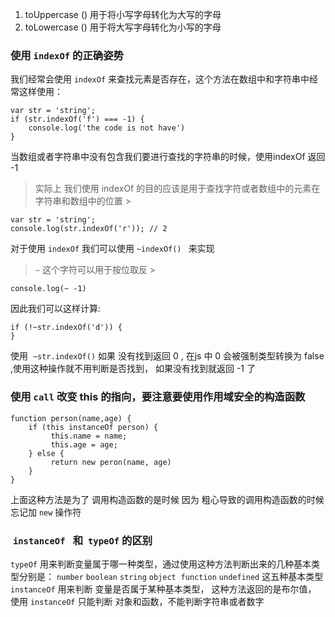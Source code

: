 1. toUppercase () 用于将小写字母转化为大写的字母
2. toLowercase () 用于将大写字母转化为小写的字母
### 使用 `indexOf` 的正确姿势  
我们经常会使用 `indexOf` 来查找元素是否存在，这个方法在数组中和字符串中经常这样使用：

```
var str = 'string';
if (str.indexOf('f') === -1) {
    console.log('the code is not have')
}
```
当数组或者字符串中没有包含我们要进行查找的字符串的时候，使用indexOf 返回 -1
> 实际上 我们使用 indexOf 的目的应该是用于查找字符或者数组中的元素在字符串和数组中的位置 >

```
var str = 'string';
console.log(str.indexOf('r')); // 2
```
对于使用 `indexOf` 我们可以使用 `~indexOf() ` 来实现
> `~` 这个字符可以用于按位取反 >

```
console.log(~ -1)
```
因此我们可以这样计算:  

```
if (!~str.indexOf('d')) {
}
```
使用  `~str.indexOf()` 如果 没有找到返回 0 , 在js 中 0 会被强制类型转换为 false ,使用这种操作就不用判断是否找到， 如果没有找到就返回 -1 了
### 使用 `call` 改变 this 的指向，要注意要使用作用域安全的构造函数

```
function person(name,age) {
    if (this instanceOf person) {
         this.name = name;
         this.age = age;
    } else {
         return new peron(name, age)
    }
}
```

上面这种方法是为了 调用构造函数的是时候 因为 粗心导致的调用构造函数的时候忘记加 `new` 操作符  

###  `instanceOf ` 和  `typeOf` 的区别  
`typeOf` 用来判断变量属于哪一种类型，通过使用这种方法判断出来的几种基本类型分别是： `number` `boolean` `string` `object`  `function` `undefined` 这五种基本类型  
`instanceOf` 用来判断 变量是否属于某种基本类型， 这种方法返回的是布尔值， 使用 `instanceOf` 只能判断 对象和函数，不能判断字符串或者数字  
